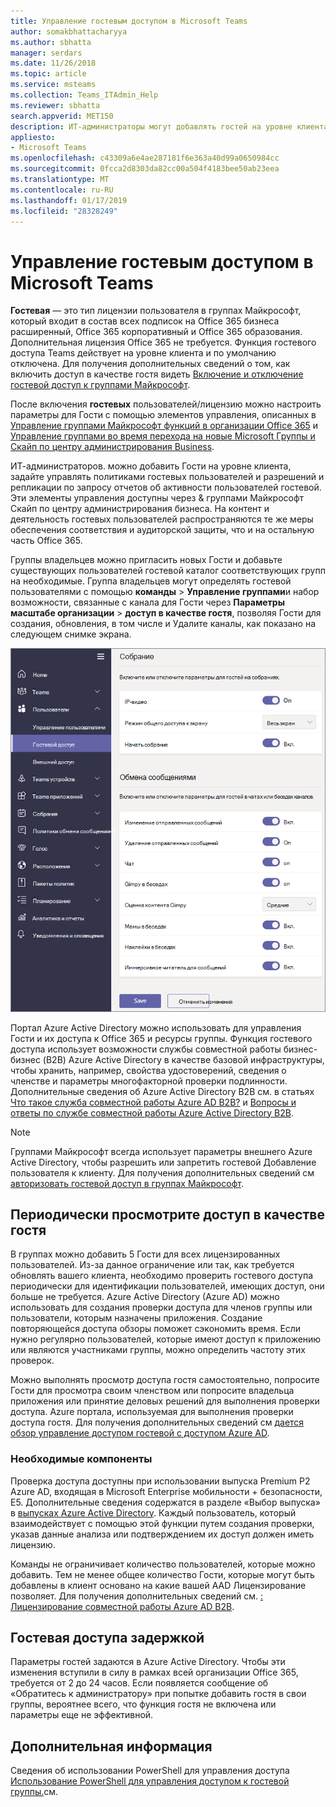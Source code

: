 ```yaml
---
title: Управление гостевым доступом в Microsoft Teams
author: somakbhattacharyya
ms.author: sbhatta
manager: serdars
ms.date: 11/26/2018
ms.topic: article
ms.service: msteams
ms.collection: Teams_ITAdmin_Help
ms.reviewer: sbhatta
search.appverid: MET150
description: ИТ-администраторы могут добавлять гостей на уровне клиента, задавать политики и разрешения для гостевых пользователей и управлять ими, определять, какие пользователи могут приглашать гостей, а также составлять отчеты о деятельности гостевых пользователей.
appliesto:
- Microsoft Teams
ms.openlocfilehash: c43309a6e4ae287181f6e363a40d99a0650984cc
ms.sourcegitcommit: 0fcca2d8303da82cc00a504f4183bee50ab23eea
ms.translationtype: MT
ms.contentlocale: ru-RU
ms.lasthandoff: 01/17/2019
ms.locfileid: "28328249"
---
```

<a name="manage-guest-access-in-microsoft-teams"></a>Управление гостевым доступом в Microsoft Teams
======================================

**Гостевая** — это тип лицензии пользователя в группах Майкрософт, который входит в состав всех подписок на Office 365 бизнеса расширенный, Office 365 корпоративный и Office 365 образования. Дополнительная лицензия Office 365 не требуется. Функция гостевого доступа Teams действует на уровне клиента и по умолчанию отключена. Для получения дополнительных сведений о том, как включить доступ в качестве гостя видеть [Включение и отключение гостевой доступ к группами Майкрософт](set-up-guests.md).

После включения **гостевых** пользователей/лицензию можно настроить параметры для Гости с помощью элементов управления, описанных в [Управление группами Майкрософт функций в организации Office 365](enable-features-office-365.md) и [Управление группами во время перехода на новые Microsoft Группы и Скайп по центру администрирования Business](manage-teams-skypeforbusiness-admin-center.md).     
    
ИТ-администраторов. можно добавить Гости на уровне клиента, задайте управлять политиками гостевых пользователей и разрешений и репликации по запросу отчетов об активности пользователей гостевой. Эти элементы управления доступны через & группами Майкрософт Скайп по центру администрирования бизнеса. На контент и деятельность гостевых пользователей распространяются те же меры обеспечения соответствия и аудиторской защиты, что и на остальную часть Office 365.

Группы владельцев можно пригласить новых Гости и добавьте существующих пользователей гостевой каталог соответствующих групп на необходимые. Группа владельцев могут определять гостевой пользователями с помощью **команды** > **Управление группами**и набор возможности, связанные с канала для Гости через **Параметры масштабе организации** > **доступ в качестве гостя**, позволяя Гости для создания, обновления, в том числе и Удалите каналы, как показано на следующем снимке экрана.

![Параметры разрешения гостевой в группах](media/manage-guest-access-image1.png)
  
Портал Azure Active Directory можно использовать для управления Гости и их доступа к Office 365 и ресурсы группы. Функция гостевого доступа использует возможности службы совместной работы бизнес-бизнес (B2B) Azure Active Directory в качестве базовой инфраструктуры, чтобы хранить, например, свойства удостоверений, сведения о членстве и параметры многофакторной проверки подлинности. Дополнительные сведения об Azure Active Directory B2B см. в статьях [Что такое служба совместной работы Azure AD B2B?](https://go.microsoft.com/fwlink/p/?linkid=853011) и [Вопросы и ответы по службе совместной работы Azure Active Directory B2B](https://go.microsoft.com/fwlink/p/?linkid=853020).

> [!NOTE]
> Группами Майкрософт всегда использует параметры внешнего Azure Active Directory, чтобы разрешить или запретить гостевой Добавление пользователя к клиенту. Для получения дополнительных сведений см [авторизовать гостевой доступ в группах Майкрософт](Teams-dependencies.md).
  
## <a name="review-guest-access-periodically"></a>Периодически просмотрите доступ в качестве гостя

В группах можно добавить 5 Гости для всех лицензированных пользователей. Из-за данное ограничение или так, как требуется обновлять вашего клиента, необходимо проверить гостевого доступа периодически для идентификации пользователей, имеющих доступ, они больше не требуется. Azure Active Directory (Azure AD) можно использовать для создания проверки доступа для членов группы или пользователи, которым назначены приложения. Создание повторяющейся доступа обзоры поможет сэкономить время. Если нужно регулярно пользователей, которые имеют доступ к приложению или являются участниками группы, можно определить частоту этих проверок. 

Можно выполнять просмотр доступа гостя самостоятельно, попросите Гости для просмотра своим членством или попросите владельца приложения или принятие деловых решений для выполнения проверки доступа. Azure портала, используемая для выполнения проверки доступа гостя. Для получения дополнительных сведений см [дается обзор управление доступом гостевой с доступом Azure AD](https://docs.microsoft.com/en-us/azure/active-directory/governance/manage-guest-access-with-access-reviews).

###  <a name="prerequisites"></a>Необходимые компоненты

Проверка доступа доступны при использовании выпуска Premium P2 Azure AD, входящая в Microsoft Enterprise мобильности + безопасности, E5. Дополнительные сведения содержатся в разделе «Выбор выпуска» в [выпусках Azure Active Directory](https://docs.microsoft.com/en-us/azure/active-directory/fundamentals/active-directory-whatis). Каждый пользователь, который взаимодействует с помощью этой функции путем создания проверки, указав данные анализа или подтверждением их доступ должен иметь лицензию. 

Команды не ограничивает количество пользователей, которые можно добавить. Тем не менее общее количество Гости, которые могут быть добавлены в клиент основано на какие вашей AAD Лицензирование позволяет. Для получения дополнительных сведений см. [: Лицензирование совместной работы Azure AD B2B](https://docs.microsoft.com/en-us/azure/active-directory/b2b/licensing-guidance).

## <a name="guest-access-latencies"></a>Гостевая доступа задержкой

Параметры гостей задаются в Azure Active Directory. Чтобы эти изменения вступили в силу в рамках всей организации Office 365, требуется от 2 до 24 часов. Если появляется сообщение об «Обратитесь к администратору» при попытке добавить гостя в свои группы, вероятнее всего, что функция гостя не включена или параметры еще не эффективной.

## <a name="more-information"></a>Дополнительная информация

Сведения об использовании PowerShell для управления доступа [Использование PowerShell для управления доступом к гостевой группы.](guest-access-powershell.md)см.


